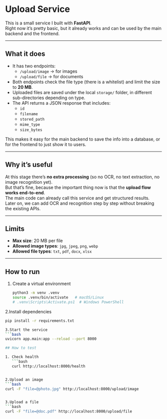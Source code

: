 # Upload Service

This is a small service I built with **FastAPI**.  
Right now it’s pretty basic, but it already works and can be used by the main backend and the frontend.

---

## What it does

- It has two endpoints:  
  - `/upload/image` → for images  
  - `/upload/file` → for documents  
- Both endpoints check the file type (there is a whitelist) and limit the size to **20 MB**.  
- Uploaded files are saved under the local `storage/` folder, in different sub-directories depending on type.  
- The API returns a JSON response that includes:
  - `id`  
  - `filename`  
  - `stored_path`  
  - `mime_type`  
  - `size_bytes`

This makes it easy for the main backend to save the info into a database, or for the frontend to just show it to users.

---

## Why it’s useful

At this stage there’s **no extra processing** (so no OCR, no text extraction, no image recognition yet).  
But that’s fine, because the important thing now is that the **upload flow works end-to-end**.  
The main code can already call this service and get structured results.  
Later on, we can add OCR and recognition step by step without breaking the existing APIs.

---

## Limits

- **Max size**: 20 MB per file  
- **Allowed image types**: `jpg`, `jpeg`, `png`, `webp`  
- **Allowed file types**: `txt`, `pdf`, `docx`, `xlsx`  

---

## How to run

1. Create a virtual environment  
   ```bash
   python3 -m venv .venv
   source .venv/bin/activate   # macOS/Linux
   # .venv\Scripts\Activate.ps1  # Windows PowerShell

2.Install dependencies
```bash
pip install -r requirements.txt

3.Start the service
```bash
uvicorn app.main:app --reload --port 8000

## How to test

1. Check health
   ```bash
   curl http://localhost:8000/health


2.Upload an image
```bash
curl -F "file=@photo.jpg" http://localhost:8000/upload/image


3.Upload a file
```bash
curl -F "file=@doc.pdf" http://localhost:8000/upload/file
